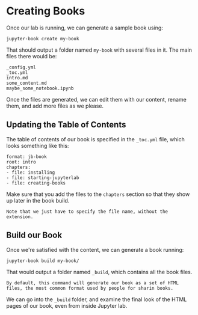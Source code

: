 # Creating Books

Once our lab is running, we can generate a sample book using:
```
jupyter-book create my-book
```

That should output a folder named `my-book` with several files in it. The main files there would be:
```
_config.yml
_toc.yml
intro.md
some_content.md
maybe_some_notebook.ipynb
```

Once the files are generated, we can edit them with our content, rename them, and add more files as we please.

## Updating the Table of Contents

The table of contents of our book is specified in the `_toc.yml` file, which looks something like this:

```
format: jb-book
root: intro
chapters:
- file: installing
- file: starting-jupyterlab
- file: creating-books
```

Make sure that you add the files to the `chapters` section so that they show up later in the book build.

```{note}
Note that we just have to specify the file name, without the extension.
```

## Build our Book
Once we're satisfied with the content, we can generate a book running:
```
jupyter-book build my-book/
```

That would output a folder named `_build`, which contains all the book files.


```{note}
By default, this command will generate our book as a set of HTML files, the most common format used by people for sharin books.
```

We can go into the `_build` folder, and examine the final look of the HTML pages of our book, even from inside Jupyter lab.
